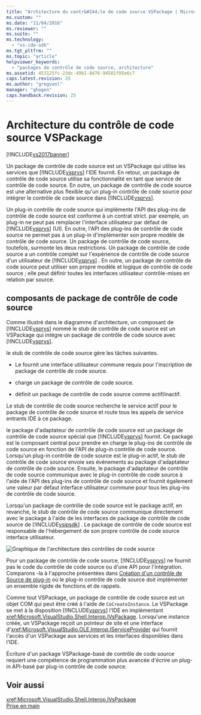 ```yaml
---
title: "Architecture du contr&#244;le de code source VSPackage | Microsoft Docs"
ms.custom: ""
ms.date: "11/04/2016"
ms.reviewer: ""
ms.suite: ""
ms.technology: 
  - "vs-ide-sdk"
ms.tgt_pltfrm: ""
ms.topic: "article"
helpviewer_keywords: 
  - "packages de contrôle de code source, architecture"
ms.assetid: 453125fc-23dc-49b1-8476-94581f05e6c7
caps.latest.revision: 25
ms.author: "gregvanl"
manager: "ghogen"
caps.handback.revision: 25
---
```

# Architecture du contr&#244;le de code source VSPackage
[!INCLUDE[vs2017banner](../../code-quality/includes/vs2017banner.md)]

Un package de contrôle de code source est un VSPackage qui utilise les services que [!INCLUDE[vsprvs](../../code-quality/includes/vsprvs_md.md)] l'IDE fournit.  En retour, un package de contrôle de code source utilise sa fonctionnalité en tant que service de contrôle de code source.  En outre, un package de contrôle de code source est une alternative plus flexible qu'un plug\-in contrôle de code source pour intégrer le contrôle de code source dans [!INCLUDE[vsprvs](../../code-quality/includes/vsprvs_md.md)].  
  
 Un plug\-in contrôle de code source qui implémente l'API des plug\-ins de contrôle de code source est conforme à un contrat strict.  par exemple, un plug\-in ne peut pas remplacer l'interface utilisateur par défaut de [!INCLUDE[vsprvs](../../code-quality/includes/vsprvs_md.md)] \(UI\).  En outre, l'API des plug\-ins de contrôle de code source ne permet pas à un plug\-in d'implémenter son propre modèle de contrôle de code source.  Un package de contrôle de code source, toutefois, surmonte les deux restrictions.  Un package de contrôle de code source a un contrôle complet sur l'expérience de contrôle de code source d'un utilisateur de [!INCLUDE[vsprvs](../../code-quality/includes/vsprvs_md.md)] .  En outre, un package de contrôle de code source peut utiliser son propre modèle et logique de contrôle de code source ; elle peut définir toutes les interfaces utilisateur contrôle\-mises en relation par source.  
  
## composants de package de contrôle de code source  
 Comme illustré dans le diagramme d'architecture, un composant de [!INCLUDE[vsprvs](../../code-quality/includes/vsprvs_md.md)] nommé le stub de contrôle de code source est un VSPackage qui intègre un package de contrôle de code source avec [!INCLUDE[vsprvs](../../code-quality/includes/vsprvs_md.md)].  
  
 le stub de contrôle de code source gère les tâches suivantes.  
  
-   Le fournit une interface utilisateur commune requis pour l'inscription de package de contrôle de code source.  
  
-   charge un package de contrôle de code source.  
  
-   définit un package de contrôle de code source comme actif\/inactif.  
  
 Le stub de contrôle de code source recherche le service actif pour le package de contrôle de code source et route tous les appels de service entrants IDE à ce package.  
  
 le package d'adaptateur de contrôle de code source est un package de contrôle de code source spécial que [!INCLUDE[vsprvs](../../code-quality/includes/vsprvs_md.md)] fournit.  Ce package est le composant central pour prendre en charge le plug\-ins de contrôle de code source en fonction de l'API de plug\-in contrôle de code source.  Lorsqu'un plug\-in contrôle de code source est le plug\-in actif, le stub de contrôle de code source envoie ses événements au package d'adaptateur de contrôle de code source.  Ensuite, le package d'adaptateur de contrôle de code source communique avec le plug\-in contrôle de code source à l'aide de l'API des plug\-ins de contrôle de code source et fournit également une valeur par défaut interface utilisateur commune pour tous les plug\-ins de contrôle de code source.  
  
 Lorsqu'un package de contrôle de code source est le package actif, en revanche, le stub de contrôle de code source communique directement avec le package à l'aide de les interfaces de package de contrôle de code source de [!INCLUDE[vsipsdk](../../extensibility/includes/vsipsdk_md.md)] .  Le package de contrôle de code source est responsable de l'hébergement de son propre contrôle de code source interface utilisateur.  
  
 ![Graphique de l'architecture des contrôles de code source](../../extensibility/internals/media/vsipsccarch.png "VSIPSCCArch")  
  
 Pour un package de contrôle de code source, [!INCLUDE[vsprvs](../../code-quality/includes/vsprvs_md.md)] ne fournit pas le code du contrôle de code source ou d'une API pour l'intégration.  Comparons \-la à l'approche présentées dans [Création d'un contrôle de Source de plug\-in](../../extensibility/internals/creating-a-source-control-plug-in.md) où le plug\-in contrôle de code source doit implémenter un ensemble rigide de fonctions et de rappels.  
  
 Comme tout VSPackage, un package de contrôle de code source est un objet COM qui peut être créé à l'aide de `CoCreateInstance`.  Le VSPackage se met à la disposition [!INCLUDE[vsprvs](../../code-quality/includes/vsprvs_md.md)] l'IDE en implémentant <xref:Microsoft.VisualStudio.Shell.Interop.IVsPackage>.  Lorsqu'une instance créée, un VSPackage reçoit un pointeur de site et une interface d'<xref:Microsoft.VisualStudio.OLE.Interop.IServiceProvider> qui fournit l'accès d'un VSPackage aux services et les interfaces disponibles dans l'IDE.  
  
 Écriture d'un package VSPackage\-basé de contrôle de code source requiert une compétence de programmation plus avancée d'écrire un plug\-in API\-basé par plug\-in contrôle de code source.  
  
## Voir aussi  
 <xref:Microsoft.VisualStudio.Shell.Interop.IVsPackage>   
 [Prise en main](../../extensibility/internals/getting-started-with-source-control-vspackages.md)